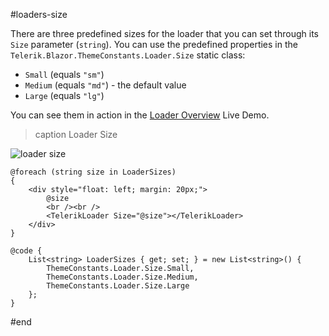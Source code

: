 #loaders-size

There are three predefined sizes for the loader that you can set through its `Size` parameter (`string`). You can use the predefined properties in the `Telerik.Blazor.ThemeConstants.Loader.Size` static class:

* `Small` (equals `"sm"`)
* `Medium` (equals `"md"`) - the default value
* `Large` (equals `"lg"`)

You can see them in action in the [Loader Overview](https://demos.telerik.com/blazor-ui/loader/overview) Live Demo.

>caption Loader Size

![loader size](images/loader-size.png)

````CSHTML
@foreach (string size in LoaderSizes)
{
    <div style="float: left; margin: 20px;">
        @size
        <br /><br />
        <TelerikLoader Size="@size"></TelerikLoader>
    </div>
}

@code {
    List<string> LoaderSizes { get; set; } = new List<string>() {
        ThemeConstants.Loader.Size.Small,
        ThemeConstants.Loader.Size.Medium,
        ThemeConstants.Loader.Size.Large
    };
}
````

#end

